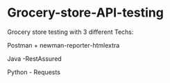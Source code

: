 # Grocery-store-API-testing  

Grocery store testing with 3 different Techs:  

Postman + newman-reporter-htmlextra  

Java -RestAssured  

Python - Requests  
